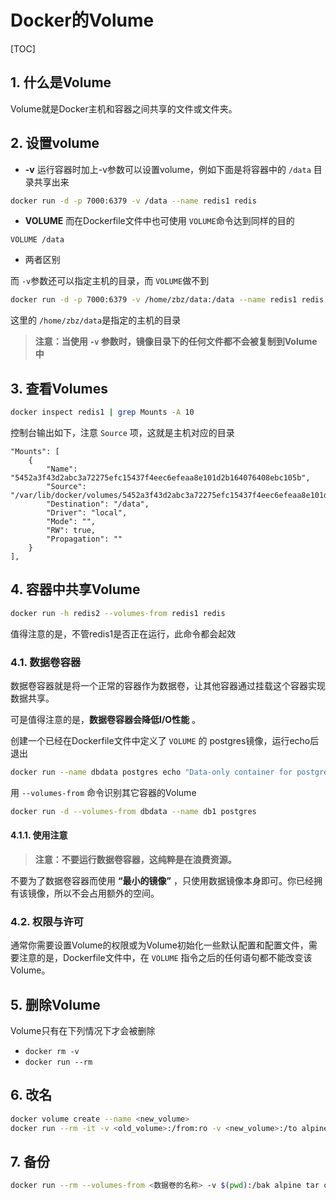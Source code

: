 # Docker的Volume

[TOC]

## 1. 什么是Volume

Volume就是Docker主机和容器之间共享的文件或文件夹。

## 2. 设置volume

- **-v**
 运行容器时加上-v参数可以设置volume，例如下面是将容器中的 ```/data``` 目录共享出来

```sh
docker run -d -p 7000:6379 -v /data --name redis1 redis
```

- **VOLUME**
 而在Dockerfile文件中也可使用 ```VOLUME```命令达到同样的目的

```text
VOLUME /data
```

- 两者区别

而 ```-v```参数还可以指定主机的目录，而 ```VOLUME```做不到

```sh
docker run -d -p 7000:6379 -v /home/zbz/data:/data --name redis1 redis
```

这里的 ```/home/zbz/data```是指定的主机的目录

> **注意：当使用 ```-v``` 参数时，镜像目录下的任何文件都不会被复制到Volume中**

## 3. 查看Volumes

```sh
docker inspect redis1 | grep Mounts -A 10
```

控制台输出如下，注意 ```Source``` 项，这就是主机对应的目录

```text
"Mounts": [
    {
        "Name": "5452a3f43d2abc3a72275efc15437f4eec6efeaa8e101d2b164076408ebc105b",
        "Source": "/var/lib/docker/volumes/5452a3f43d2abc3a72275efc15437f4eec6efeaa8e101d2b164076408ebc105b/_data",
        "Destination": "/data",
        "Driver": "local",
        "Mode": "",
        "RW": true,
        "Propagation": ""
    }
],
```

## 4. 容器中共享Volume

```sh
docker run -h redis2 --volumes-from redis1 redis
```

值得注意的是，不管redis1是否正在运行，此命令都会起效

### 4.1. 数据卷容器

数据卷容器就是将一个正常的容器作为数据卷，让其他容器通过挂载这个容器实现数据共享。

可是值得注意的是，**数据卷容器会降低I/O性能** 。

创建一个已经在Dockerfile文件中定义了 ```VOLUME``` 的 postgres镜像，运行echo后退出

```sh
docker run --name dbdata postgres echo "Data-only container for postgres"
```

用 ```--volumes-from``` 命令识别其它容器的Volume

```sh
docker run -d --volumes-from dbdata --name db1 postgres
```

#### 4.1.1. 使用注意

> **注意：不要运行数据卷容器，这纯粹是在浪费资源。**

不要为了数据卷容器而使用 **“最小的镜像”** ，只使用数据镜像本身即可。你已经拥有该镜像，所以不会占用额外的空间。

### 4.2. 权限与许可

通常你需要设置Volume的权限或为Volume初始化一些默认配置和配置文件，需要注意的是，Dockerfile文件中，在 ```VOLUME``` 指令之后的任何语句都不能改变该Volume。

## 5. 删除Volume

Volume只有在下列情况下才会被删除

- ```docker rm -v```
- ```docker run --rm```

## 6. 改名

```sh
docker volume create --name <new_volume>
docker run --rm -it -v <old_volume>:/from:ro -v <new_volume>:/to alpine ash -c "cd /from ; cp -av . /to"
```

## 7. 备份

```sh
docker run --rm --volumes-from <数据卷的名称> -v $(pwd):/bak alpine tar cvf /bak/backup.tar <数据卷内要备份的目录>
```
